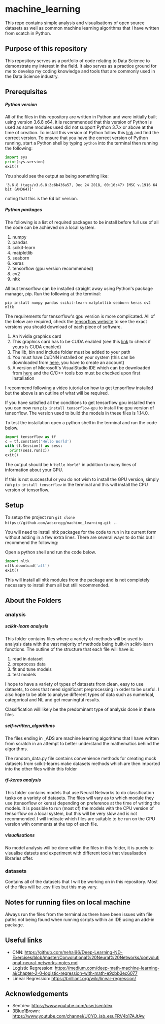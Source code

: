 # machine_learning
This repo contains simple analysis and visualisations of open source datasets as well as common machine learning algorithms that I have written from scatch in Python.

## Purpose of this repository

This repository serves as a portfolio of code relating to Data Science to demonstrate my interest in the field. It also serves as a practice ground for me to develop my coding knowledge and tools that are commonly used in the Data Science industry.

## Prerequisites

##### Python version

All of the files in this repository are written in Python and were initially built using version 3.6.8 x64, it is recommended that this version of Python is used as some modules used did not support Python 3.7.x or above at the time of creation.
To install this version of Python follow this [link](https://www.python.org/downloads/) and find the correct version.
To ensure that you have the correct version of Python running, start a Python shell by typing `python` into the terminal then running the following:

```python
import sys
print(sys.version)
exit()
```

You should see the output as being something like:

`'3.6.8 (tags/v3.6.8:3c6b436a57, Dec 24 2018, 00:16:47) [MSC v.1916 64 bit (AMD64)]'`

noting that this is the 64 bit version.

##### Python packages

The following is a list of required packages to be install before full use of all the code can be achieved on a local system.

1. numpy
2. pandas
3. scikit-learn
4. matplotlib
5. seaborn
6. keras
7. tensorflow (gpu version recommended)
8. cv2
9. nltk

All but tensorflow can be installed straight away using Python's package manager, pip. Run the following at the terminal:

```
pip install numpy pandas scikit-learn matplotlib seaborn keras cv2 nltk
```
The requirements for tensorflow's gpu version is more complicated. All of the below are required, check the [tensorflow website](https://www.tensorflow.org/install/gpu) to see the exact versions you should download of each piece of software.

1. An Nvidia graphics card
2. This graphics card has to be CUDA enabled (see this [link](https://developer.nvidia.com/cuda-gpus) to check if yours is CUDA enabled)
3. The lib, bin and include folder must be added to your path
4. You must have CuDNN installed on your system (this can be downloaded from [here](https://developer.nvidia.com/cudnn), you have to create an account)
5. A version of Microsoft's VisualStudio IDE which can be downloaded from [here](https://visualstudio.microsoft.com/) and the C/C++ tools box must be checked upon first installation

I recommend following a video tutorial on how to get tensorflow installed but the above is an outline of what will be required.

If you have satisfied all the conditions to get tensorflow gpu installed then you can now run `pip install tensorflow-gpu` to install the gpu version of tensorflow. The version used to build the models in these files is 1.14.0.

To test the installation open a python shell in the terminal and run the code below.

```Python
import tensorflow as tf
c = tf.constant('Hello World')
with tf.Session() as sess:
  print(sess.run(c))
exit()
```

The output should be `b'Hello World'` in addition to many lines of information about your GPU.

If this is not successful or you do not wish to install the GPU version, simply run `pip install tensorflow` in the terminal and this will install the CPU version of tensorflow.

## Setup

To setup the project run `git clone https://github.com/adscregg/machine_learning.git .`.

You will need to install nltk packages for the code to run in its current form without adding in a few extra lines. There are several ways to do this but I recommend the following:

Open a python shell and run the code below.

```Python
import nltk
nltk.download('all')
exit()
```
This will install all nltk modules from the package and is not completely necessary to install them all but still recommended.


## About the Folders

### analysis

##### scikit-learn analysis
This folder contains files where a variety of methods will be used to analysis data with the vast majority of methods being built-in scikit-learn functions. The outline of the structure that each file will have is:
1. read in dataset
2. preprocess data
3. fit and tune models
4. test models

I hope to have a variety of types of datasets from clean, easy to use datasets, to ones that need significant preprocessing in order to be useful. I also hope to be able to analyse different types of data such as numerical, categorical and NL and get meaningful results.

Classification will likely be the predominant type of analysis done in these files

##### self-written_algorithms

The files ending in \_ADS are machine learning algorithms that I have written from scratch in an attempt to better understand the mathematics behind the algorithms.

The random_data.py file contains convenience methods for creating mock datasets from scikit-learns make datasets methods which are then imported into the other files within this folder

##### tf-keras analysis

This folder contains models that use Neural Networks to do classification tasks on a variety of datasets. The files will vary as to which module they use (tensorflow or keras) depending on preference at the time of writing the models. It is possible to run (most of) the models with the CPU version of tensorflow on a local system, but this will be very slow and is not recommended. I will indicate which files are suitable to be run on the CPU version with comments at the top of each file.

##### visualisations

No model analysis will be done within the files in this folder, it is purely to visualise datsets and experiment with different tools that visualisation libraries offer.

### datasets

Contains all of the datasets that I will be working on in this repository. Most of the files will be .csv files but this may vary.

## Notes for running files on local machine

Always run the files from the terminal as there have been issues with file paths not being found when running scripts within an IDE using an add-in package.

## Useful links

- CNN: https://github.com/nehal96/Deep-Learning-ND-Exercises/blob/master/Convolutional%20Neural%20Networks/convolutional-neural-networks-notes.md
- Logistic Regression: https://medium.com/deep-math-machine-learning-ai/chapter-2-0-logistic-regression-with-math-e9cbb3ec6077
- Linear Regression: https://brilliant.org/wiki/linear-regression/



## Acknowledgements

- Sentdex: https://www.youtube.com/user/sentdex
- 3Blue1Brown: https://www.youtube.com/channel/UCYO_jab_esuFRV4b17AJtAw
